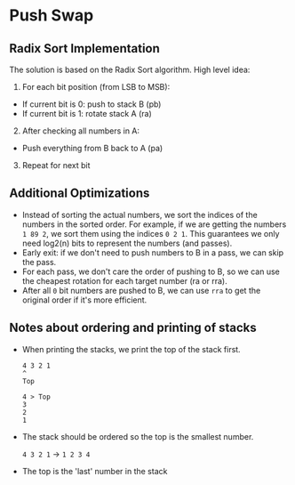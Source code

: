 # Push Swap

## Radix Sort Implementation

The solution is based on the Radix Sort algorithm. High level idea:

1. For each bit position (from LSB to MSB):

-   If current bit is 0: push to stack B (pb)
-   If current bit is 1: rotate stack A (ra)

2. After checking all numbers in A:

-   Push everything from B back to A (pa)

3. Repeat for next bit

## Additional Optimizations

-   Instead of sorting the actual numbers, we sort the indices of the numbers in the sorted order. For example, if we are getting the numbers `1 89 2`, we sort them using the indices `0 2 1`. This guarantees we only need log2(n) bits to represent the numbers (and passes).
-   Early exit: if we don't need to push numbers to B in a pass, we can skip the pass.
-   For each pass, we don't care the order of pushing to B, so we can use the cheapest rotation for each target number (ra or rra).
-   After all `0` bit numbers are pushed to B, we can use `rra` to get the original order if it's more efficient.

## Notes about ordering and printing of stacks

-   When printing the stacks, we print the top of the stack first.

    ```
    4 3 2 1
    ^
    Top
    ```

    ```
    4 > Top
    3
    2
    1
    ```

-   The stack should be ordered so the top is the smallest number.

    `4 3 2 1` -> `1 2 3 4`

-   The top is the 'last' number in the stack
